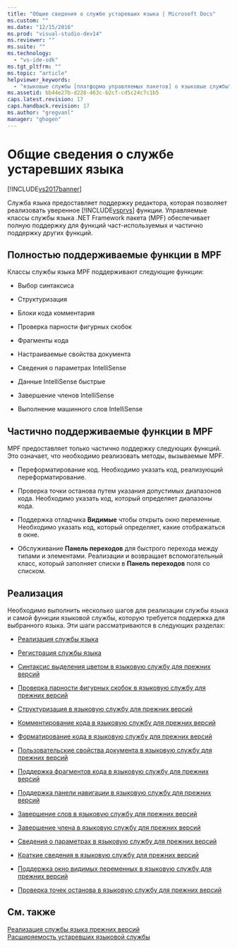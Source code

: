 ```yaml
---
title: "Общие сведения о службе устаревших языка | Microsoft Docs"
ms.custom: ""
ms.date: "12/15/2016"
ms.prod: "visual-studio-dev14"
ms.reviewer: ""
ms.suite: ""
ms.technology: 
  - "vs-ide-sdk"
ms.tgt_pltfrm: ""
ms.topic: "article"
helpviewer_keywords: 
  - "языковые службы [платформа управляемых пакетов] о языковые службы"
ms.assetid: bb44e27b-d228-463c-b2cf-cd5c24c7c1b5
caps.latest.revision: 17
caps.handback.revision: 17
ms.author: "gregvanl"
manager: "ghogen"
---
```

# Общие сведения о службе устаревших языка
[!INCLUDE[vs2017banner](../../code-quality/includes/vs2017banner.md)]

Служба языка предоставляет поддержку редактора, которая позволяет реализовать уверенное [!INCLUDE[vsprvs](../../code-quality/includes/vsprvs_md.md)] функции.  Управляемые классы службы языка .NET Framework пакета \(MPF\) обеспечивает полную поддержку для функций част\-используемых и частично поддержку других функций.  
  
## Полностью поддерживаемые функции в MPF  
 Классы службы языка MPF поддерживают следующие функции:  
  
-   Выбор синтаксиса  
  
-   Структуризация  
  
-   Блоки кода комментария  
  
-   Проверка парности фигурных скобок  
  
-   Фрагменты кода  
  
-   Настраиваемые свойства документа  
  
-   Сведения о параметрах IntelliSense  
  
-   Данные IntelliSense быстрые  
  
-   Завершение членов IntelliSense  
  
-   Выполнение машинного слов IntelliSense  
  
## Частично поддерживаемые функции в MPF  
 MPF предоставляет только частично поддержку следующих функций.  Это означает, что необходимо реализовать методы, вызываемые MPF.  
  
-   Переформатирование код.  Необходимо указать код, реализующий переформатирование.  
  
-   Проверка точки останова путем указания допустимых диапазонов кода.  Необходимо указать код, который определяет диапазоны кода.  
  
-   Поддержка отладчика **Видимые** чтобы открыть окно переменные.  Необходимо указать код, который определяет, какие отображаться в окне.  
  
-   Обслуживание **Панель переходов** для быстрого перехода между типами и элементами.  Реализации и возвращает вспомогательный класс, который заполняет списки в **Панель переходов** поля со списком.  
  
## Реализация  
 Необходимо выполнить несколько шагов для реализации службы языка и самой функции языковой службы, которую требуется поддержка для выбранного языка.  Эти шаги рассматриваются в следующих разделах:  
  
-   [Реализация службы языка](../../extensibility/internals/implementing-a-legacy-language-service2.md)  
  
-   [Регистрация службы языка](../../extensibility/internals/registering-a-legacy-language-service1.md)  
  
-   [Синтаксис выделения цветом в языковую службу для прежних версий](../../extensibility/internals/syntax-colorizing-in-a-legacy-language-service.md)  
  
-   [Проверка парности фигурных скобок в языковую службу для прежних версий](../../extensibility/internals/brace-matching-in-a-legacy-language-service.md)  
  
-   [Структуризация в языковую службу для прежних версий](../../extensibility/internals/outlining-in-a-legacy-language-service.md)  
  
-   [Комментирование кода в языковую службу для прежних версий](../../extensibility/internals/commenting-code-in-a-legacy-language-service.md)  
  
-   [Форматирование кода в языковую службу для прежних версий](../../extensibility/internals/reformatting-code-in-a-legacy-language-service.md)  
  
-   [Пользовательские свойства документа в языковую службу для прежних версий](../../extensibility/internals/custom-document-properties-in-a-legacy-language-service.md)  
  
-   [Поддержка фрагментов кода в языковую службу для прежних версий](../../extensibility/internals/support-for-code-snippets-in-a-legacy-language-service.md)  
  
-   [Поддержка панели навигации в языковую службу для прежних версий](../../extensibility/internals/support-for-the-navigation-bar-in-a-legacy-language-service.md)  
  
-   [Завершение слов в языковую службу для прежних версий](../../extensibility/internals/word-completion-in-a-legacy-language-service.md)  
  
-   [Завершение члена в языковую службу для прежних версий](../../extensibility/internals/member-completion-in-a-legacy-language-service.md)  
  
-   [Сведения о параметрах в языковую службу для прежних версий](../../extensibility/internals/parameter-info-in-a-legacy-language-service2.md)  
  
-   [Краткие сведения в языковую службу для прежних версий](../../extensibility/internals/quick-info-in-a-legacy-language-service.md)  
  
-   [Поддержка окно видимых переменных в языковую службу для прежних версий](../../extensibility/internals/support-for-the-autos-window-in-a-legacy-language-service.md)  
  
-   [Проверка точек останова в языковую службу для прежних версий](../../extensibility/internals/validating-breakpoints-in-a-legacy-language-service.md)  
  
## См. также  
 [Реализация службы языка прежних версий](../../extensibility/internals/implementing-a-legacy-language-service1.md)   
 [Расширяемость устаревших языковой службы](../../extensibility/internals/legacy-language-service-extensibility.md)